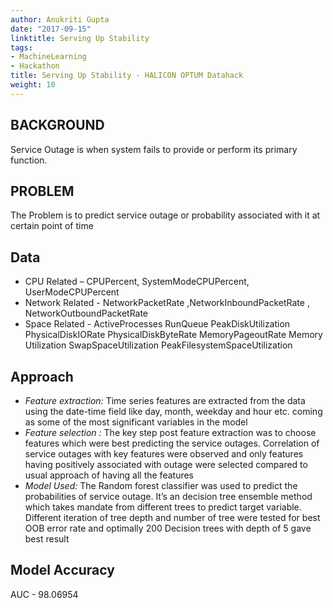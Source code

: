 ```yaml
---
author: Anukriti Gupta
date: "2017-09-15"
linktitle: Serving Up Stability
tags:
- MachineLearning
- Hackathon
title: Serving Up Stability - HALICON OPTUM Datahack
weight: 10
---
```


## BACKGROUND

Service Outage is when system fails to provide or perform its primary function. 

## PROBLEM

The Problem is to predict service outage or probability associated with it at certain point of time


## Data

 * CPU Related – CPUPercent, SystemModeCPUPercent, UserModeCPUPercent
 * Network Related - NetworkPacketRate ,NetworkInboundPacketRate , NetworkOutboundPacketRate 
 * Space Related - ActiveProcesses RunQueue PeakDiskUtilization PhysicalDiskIORate PhysicalDiskByteRate                  MemoryPageoutRate Memory Utilization SwapSpaceUtilization PeakFilesystemSpaceUtilization 

## Approach

 * *Feature extraction:* Time series features are extracted from the data using the date-time field like day, month,         weekday and hour etc. coming as some of the most significant variables in the model
 * *Feature selection :* The key step post feature extraction was to choose features which were best predicting the     service outages. Correlation of service outages with key features were observed and only features having positively associated with outage were selected compared to usual approach of having all the features
 * *Model Used:*  The Random forest classifier was used to predict the probabilities of service outage. It’s an decision tree ensemble method which takes mandate from different trees to predict target variable. Different iteration of tree depth and number of tree were tested for best OOB error rate and optimally 200 Decision trees with depth of 5 gave best result

## Model Accuracy
 AUC - 98.06954
 